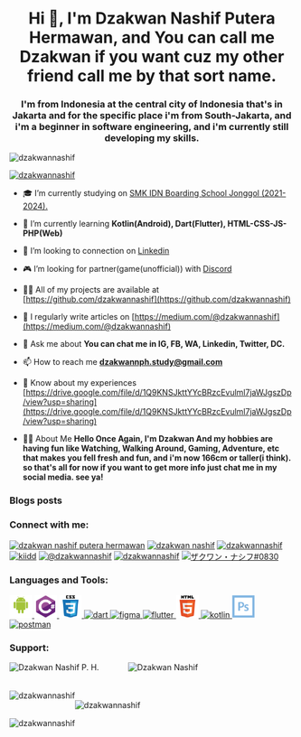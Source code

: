 <h1 align="center">Hi 👋, I'm Dzakwan Nashif Putera Hermawan, and You can call me Dzakwan if you want cuz my other friend call me by that sort name.</h1>
<h3 align="center">I'm from Indonesia at the central city of Indonesia that's in Jakarta and for the specific place i'm from South-Jakarta, and i'm a beginner in software engineering, and i'm currently still developing my skills.</h3>

<p align="left"> <img src="https://komarev.com/ghpvc/?username=dzakwannashif&label=Profile%20views&color=0e75b6&style=flat" alt="dzakwannashif" /> </p>

<p align="left"> <a href="https://github.com/ryo-ma/github-profile-trophy"><img src="https://github-profile-trophy.vercel.app/?username=dzakwannashif" alt="dzakwannashif" /></a> </p>

- 🎓 I’m currently studying on [SMK IDN Boarding School Jonggol (2021-2024).](https://idn.sch.id/)

- 🌱 I’m currently learning **Kotlin(Android), Dart(Flutter), HTML-CSS-JS-PHP(Web)**

- 👯 I’m looking to connection on [Linkedin](https://www.linkedin.com/in/dzakwan-nashif-putera-hermawan-30520a246/)

- 🎮 I’m looking for partner(game(unofficial)) with [Discord](ザクワン・ナシフ#0830 (id))

- 👨‍💻 All of my projects are available at [https://github.com/dzakwannashif](https://github.com/dzakwannashif)

- 📝 I regularly write articles on [https://medium.com/@dzakwannashif](https://medium.com/@dzakwannashif)

- 💬 Ask me about **You can chat me in IG, FB, WA, Linkedin, Twitter, DC.**

- 📫 How to reach me **dzakwannph.study@gmail.com**

- 📄 Know about my experiences [https://drive.google.com/file/d/1Q9KNSJkttYYcBRzcEvulml7jaWJgszDp/view?usp=sharing](https://drive.google.com/file/d/1Q9KNSJkttYYcBRzcEvulml7jaWJgszDp/view?usp=sharing)

- 👋🏻 About Me **Hello Once Again, I'm Dzakwan And my hobbies are having fun like Watching, Walking Around, Gaming, Adventure, etc that makes you fell fresh and fun, and i'm now 166cm or taller(i think). so that's all for now if you want to get more info just chat me in my social media. see ya!**

### Blogs posts
<!-- BLOG-POST-LIST:START -->
<!-- BLOG-POST-LIST:END -->

<h3 align="left">Connect with me:</h3>
<p align="left">
<a href="https://linkedin.com/in/dzakwan nashif putera hermawan" target="blank"><img align="center" src="https://raw.githubusercontent.com/rahuldkjain/github-profile-readme-generator/master/src/images/icons/Social/linked-in-alt.svg" alt="dzakwan nashif putera hermawan" height="30" width="40" /></a>
<a href="https://fb.com/dzakwan nashif" target="blank"><img align="center" src="https://raw.githubusercontent.com/rahuldkjain/github-profile-readme-generator/master/src/images/icons/Social/facebook.svg" alt="dzakwan nashif" height="30" width="40" /></a>
<a href="https://instagram.com/dzakwannashif" target="blank"><img align="center" src="https://raw.githubusercontent.com/rahuldkjain/github-profile-readme-generator/master/src/images/icons/Social/instagram.svg" alt="dzakwannashif" height="30" width="40" /></a>
<a href="https://dribbble.com/kiidd" target="blank"><img align="center" src="https://raw.githubusercontent.com/rahuldkjain/github-profile-readme-generator/master/src/images/icons/Social/dribbble.svg" alt="kiidd" height="30" width="40" /></a>
<a href="https://medium.com/@dzakwannashif" target="blank"><img align="center" src="https://raw.githubusercontent.com/rahuldkjain/github-profile-readme-generator/master/src/images/icons/Social/medium.svg" alt="@dzakwannashif" height="30" width="40" /></a>
<a href="https://www.youtube.com/c/dzakwannashif" target="blank"><img align="center" src="https://raw.githubusercontent.com/rahuldkjain/github-profile-readme-generator/master/src/images/icons/Social/youtube.svg" alt="dzakwannashif" height="30" width="40" /></a>
<a href="https://discord.gg/ザクワン・ナシフ#0830" target="blank"><img align="center" src="https://raw.githubusercontent.com/rahuldkjain/github-profile-readme-generator/master/src/images/icons/Social/discord.svg" alt="ザクワン・ナシフ#0830" height="30" width="40" /></a>
</p>

<h3 align="left">Languages and Tools:</h3>
<p align="left"> <a href="https://developer.android.com" target="_blank" rel="noreferrer"> <img src="https://raw.githubusercontent.com/devicons/devicon/master/icons/android/android-original-wordmark.svg" alt="android" width="40" height="40"/> </a> <a href="https://www.w3schools.com/cs/" target="_blank" rel="noreferrer"> <img src="https://raw.githubusercontent.com/devicons/devicon/master/icons/csharp/csharp-original.svg" alt="csharp" width="40" height="40"/> </a> <a href="https://www.w3schools.com/css/" target="_blank" rel="noreferrer"> <img src="https://raw.githubusercontent.com/devicons/devicon/master/icons/css3/css3-original-wordmark.svg" alt="css3" width="40" height="40"/> </a> <a href="https://dart.dev" target="_blank" rel="noreferrer"> <img src="https://www.vectorlogo.zone/logos/dartlang/dartlang-icon.svg" alt="dart" width="40" height="40"/> </a> <a href="https://www.figma.com/" target="_blank" rel="noreferrer"> <img src="https://www.vectorlogo.zone/logos/figma/figma-icon.svg" alt="figma" width="40" height="40"/> </a> <a href="https://flutter.dev" target="_blank" rel="noreferrer"> <img src="https://www.vectorlogo.zone/logos/flutterio/flutterio-icon.svg" alt="flutter" width="40" height="40"/> </a> <a href="https://www.w3.org/html/" target="_blank" rel="noreferrer"> <img src="https://raw.githubusercontent.com/devicons/devicon/master/icons/html5/html5-original-wordmark.svg" alt="html5" width="40" height="40"/> </a> <a href="https://kotlinlang.org" target="_blank" rel="noreferrer"> <img src="https://www.vectorlogo.zone/logos/kotlinlang/kotlinlang-icon.svg" alt="kotlin" width="40" height="40"/> </a> <a href="https://www.photoshop.com/en" target="_blank" rel="noreferrer"> <img src="https://raw.githubusercontent.com/devicons/devicon/master/icons/photoshop/photoshop-line.svg" alt="photoshop" width="40" height="40"/> </a> <a href="https://postman.com" target="_blank" rel="noreferrer"> <img src="https://www.vectorlogo.zone/logos/getpostman/getpostman-icon.svg" alt="postman" width="40" height="40"/> </a> </p>

<h3 align="left">Support:</h3>
<p><a href="https://www.buymeacoffee.com/Dzakwan Nashif P. H."> <img align="left" src="https://cdn.buymeacoffee.com/buttons/v2/default-yellow.png" height="50" width="210" alt="Dzakwan Nashif P. H." /></a><a href="https://ko-fi.com/Dzakwan Nashif"> <img align="left" src="https://cdn.ko-fi.com/cdn/kofi3.png?v=3" height="50" width="210" alt="Dzakwan Nashif" /></a></p><br><br>

<p><img align="left" src="https://github-readme-stats.vercel.app/api/top-langs?username=dzakwannashif&show_icons=true&locale=en&layout=compact" alt="dzakwannashif" /></p>

<p>&nbsp;<img align="center" src="https://github-readme-stats.vercel.app/api?username=dzakwannashif&show_icons=true&locale=en" alt="dzakwannashif" /></p>

<p><img align="center" src="https://github-readme-streak-stats.herokuapp.com/?user=dzakwannashif&" alt="dzakwannashif" /></p>
